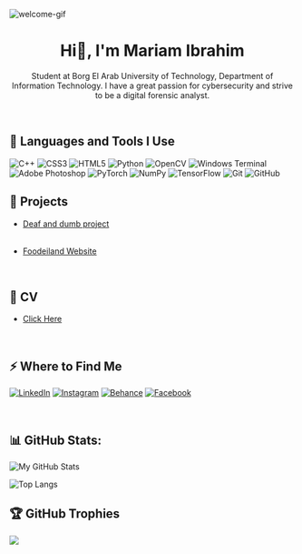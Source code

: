 ![welcome-gif](https://i.gifer.com/Ispx.gif)
<br>
<h1 align="center">Hi🫡, I'm Mariam Ibrahim</h1> 
<p align="center">
Student at Borg El Arab University of Technology, Department of Information Technology. I have a great passion for cybersecurity and strive to be a digital forensic analyst.  </p>
<br>
<h2>🚀 Languages and Tools I Use</h2>

![C++](https://img.shields.io/badge/c++-%2300599C.svg?style=for-the-badge&logo=c%2B%2B&logoColor=white) ![CSS3](https://img.shields.io/badge/css3-%231572B6.svg?style=for-the-badge&logo=css3&logoColor=white) ![HTML5](https://img.shields.io/badge/html5-%23E34F26.svg?style=for-the-badge&logo=html5&logoColor=white) ![Python](https://img.shields.io/badge/python-3670A0?style=for-the-badge&logo=python&logoColor=ffdd54) ![OpenCV](https://img.shields.io/badge/opencv-%23white.svg?style=for-the-badge&logo=opencv&logoColor=white) ![Windows Terminal](https://img.shields.io/badge/Windows%20Terminal-%234D4D4D.svg?style=for-the-badge&logo=windows-terminal&logoColor=white) ![Adobe Photoshop](https://img.shields.io/badge/adobe%20photoshop-%2331A8FF.svg?style=for-the-badge&logo=adobe%20photoshop&logoColor=white) ![PyTorch](https://img.shields.io/badge/PyTorch-%23EE4C2C.svg?style=for-the-badge&logo=PyTorch&logoColor=white) ![NumPy](https://img.shields.io/badge/numpy-%23013243.svg?style=for-the-badge&logo=numpy&logoColor=white) ![TensorFlow](https://img.shields.io/badge/TensorFlow-%23FF6F00.svg?style=for-the-badge&logo=TensorFlow&logoColor=white) ![Git](https://img.shields.io/badge/git-%23F05033.svg?style=for-the-badge&logo=git&logoColor=white) ![GitHub](https://img.shields.io/badge/github-%23121011.svg?style=for-the-badge&logo=github&logoColor=white)
<br>

<h2>🚀 Projects</h2>


- [Deaf and dumb project ](https://www.linkedin.com/posts/mariam-ibrahim-b95743307_aetaecaezaewaehabraepaewaesaeyabraeuaepaetaehaev-activity-7211097604812599296-RlSz?utm_source=share&utm_medium=member_android) <br><br>
  
- [Foodeiland Website ](https://www.linkedin.com/posts/mariam-ibrahim-b95743307_webdevelopment-collegeprojects-programming-activity-7278684749198471168-P2T0?utm_source=share&utm_medium=member_android12599296-RlSz?utm_source=share&utm_medium=member_android)
<br>

## 📄 CV
- [Click Here](https://drive.google.com/file/d/11SkAwco3QvSeUy1pL-jBQxHjmFFe7MjU/view?usp=drivesdk)

<br>
<h2>⚡️ Where to Find Me</h2>
<p>
  <a target="_blank" href="https://www.linkedin.com/in/mariam-ibrahim-b95743307" style="display: inline-block;">
    <img src="https://img.shields.io/badge/LinkedIn-0a77b6?style=for-the-badge&logo=linkedin&logoColor=white" alt="LinkedIn" />
  </a>
  <a target="_blank" href="https://www.instagram.com/mariam.ebrahim55" style="display: inline-block;">
    <img src="https://img.shields.io/badge/Instagram-F35369?style=for-the-badge&logo=instagram&logoColor=white" alt="Instagram" />
  </a>
  <a target="_blank" href="https://www.behance.net/mariem24" style="display: inline-block;">
    <img src="https://img.shields.io/badge/Behance-000000?style=for-the-badge&logo=behance&logoColor=white" alt="Behance" />
  </a>
  <a target="_blank" href="https://www.facebook.com/share/15eVXJCdL9/" style="display: inline-block;">
    <img src="https://img.shields.io/badge/Facebook-1877F2?style=for-the-badge&logo=facebook&logoColor=white" alt="Facebook" />
  </a>
</p>

<br>

## 📊 GitHub Stats:
![My GitHub Stats](https://github-readme-stats.vercel.app/api?username=mariomaibrahim&show_icons=true&theme=radical)

![Top Langs](https://github-readme-stats.vercel.app/api/top-langs/?username=mariomaibrahim&layout=compact&theme=radical)



## 🏆 GitHub Trophies
![](https://github-profile-trophy.vercel.app/?username=mariomaibrahim&theme=radical&no-frame=false&no-bg=true&margin-w=4)

